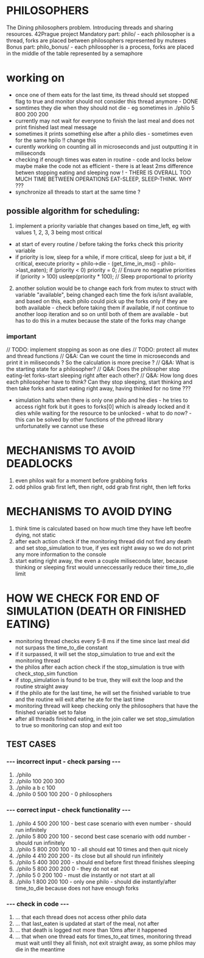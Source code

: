# PHILOSOPHERS
The Dining philosophers problem. Introducing threads and sharing resources.
42Prague project
Mandatory part: philo/ - each philosopher is a thread, forks are placed between philosophers represented by mutexes
Bonus part: philo_bonus/ - each philosopher is a process, forks are placed in the middle of the table represented by a semaphore

# working on
- once one of them eats for the last time, its thread should set stopped flag to true and monitor should not consider this thread anymore - DONE
- somtimes they die when they should not die - eg sometimes in ./philo 5 800 200 200
- currently may not wait for everyone to finish the last meal and does not print finished last meal message
- sometimes it prints something else after a philo dies - sometimes even for the same hpilo !! change this
- curently working on counting all in microseconds and just outputting it in miliseconds
- checking if enough times was eaten in routine - code and locks below maybe make the code not as efficient - there is at least 2ms difference betwen stopping eating and sleeping now ! - THERE IS OVERALL TOO MUCH TIME BETWEEN OPERATIONS EAT-SLEEP, SLEEP-THINK. WHY ???
- synchronize all threads to start at the same time ?


## possible algorithm for scheduling:
1. implement a priority variable that changes based on time_left, eg with values 1, 2, 3, 3 being most critical
- at start of every routine / before taking the forks check this priority variable
- if priority is low, sleep for a while, if more critical, sleep for just a bit, if critical, execute
priority = philo->die - (get_time_in_ms() - philo->last_eaten);
if (priority < 0)
    priority = 0; // Ensure no negative priorities
if (priority > 100)
    usleep(priority * 100); // Sleep proportional to priority
2. another solution would be to change each fork from mutex to struct with variable "available", being changed each time the fork is/isnt available, and based on this, each philo could pick up the forks only if they are both available - check before taking them if available, if not continue to another loop iteration and so on until both of them are available - but has to do this in a mutex because the state of the forks may change

### important
// TODO: implement stopping as soon as one dies
// TODO: protect all mutex and thread functions
// Q&A: Can we count the time in microseconds and print it in miliseconds ? So the calculation is more precise ? 
// Q&A: What is the starting state for a philosopher?
// Q&A: Does the philospher stop eating-let forks-start sleeping right after each other?
// Q&A: How long does each philosopher have to think? Can they stop sleeping, start thinking and then take forks and start eating right away, having thinked for no time ???
- simulation halts when there is only one philo and he dies - he tries to access right fork but it goes to forks[0] which is already locked and it dies while waiting for the resource to be unlocked - what to do now? - this can be solved by other functions of the pthread library unfortunatelly we cannot use these

# MECHANISMS TO AVOID DEADLOCKS
1. even philos wait for a moment before grabbing forks
2. odd philos grab first left, then right, odd grab first right, then left forks 

# MECHANISMS TO AVOID DYING
1. think time is calculated based on how much time they have left beofre dying, not static 
2. after each action check if the monitoring thread did not find any death and set stop_simulation to true, if yes exit right away so we do not print any more information to the console
3. start eating right away, the even a couple miliseconds later, because thinking or sleeping first would unneccessarily reduce their time_to_die limit

# HOW WE CHECK FOR END OF SIMULATION (DEATH OR FINISHED EATING)
- monitoring thread checks every 5-8 ms if the time since last meal did not surpass the time_to_die constant 
- if it surpassed, it will set the stop_simulation to true and exit the monitoring thread
- the philos after each action check if the stop_simulation is true with check_stop_sim function 
- if stop_simulation is found to be true, they will exit the loop and the routine straight away
- if the philo ate for the last time, he will set the finished variable to true and the routine will exit after he ate for the last time 
- monitoring thread will keep checking only the philosophers that have the finished variable set to false
- after all threads finished eating, in the join caller we set stop_simulation to true so monitoring can stop and exit too

## TEST CASES
### --- incorrect input - check parsing ---
1. ./philo
2. ./philo 100 200 300
3. ./philo a b c 100
4. ./philo 0 500 100 200 - 0 philosophers

### --- correct input - check functionality ---
1. ./philo 4 500 200 100 - best case scenario with even number - should run infinitely
2. ./philo 5 800 200 100 - second best case scenario with odd number - should run infinitely
3. ./philo 5 800 200 100 10 - all should eat 10 times and then quit nicely
4. ./philo 4 410 200 200 - its close but all should run infinitely
5. ./philo 5 400 300 200 - should end before first thread finishes sleeping
6. ./philo 5 800 200 200 0 - they do not eat
7. ./philo 5 0 200 100 - must die instantly or not start at all
8. ./philo 1 800 200 100 - only one philo - should die instantly/after time_to_die because does not have enough forks 

### --- check in code ---
1. ... that each thread does not access other philo data
2. ... that last_eaten is updated at start of the meal, not after
3. ... that death is logged not more than 10ms after it happened
4. ... that when one thread eats for times_to_eat times, monitoring thread must wait until they all finish, not exit straight away, as some philos may die in the meantime
